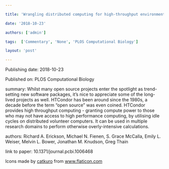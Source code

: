 ---
title: 'Wrangling distributed computing for high-throughput environmental science: An introduction to HTCondor'
date: '2018-10-23'
authors: ['admin']
tags:  ['Commentary', 'None', 'PLOS Computational Biology']
layout: 'post'
---
Publishing date: 2018-10-23

Published on: PLOS Computational Biology

summary: Whilst many open source projects enter the spotlight as trend-setting new software packages, it’s nice to appreciate some of the long-lived projects as well. HTCondor has been around since the 1980s, a decade before the term “open source” was even coined. HTCondor provides high throughput computing - granting compute power to those who may not have access to high performance computing, by utilising idle cycles on distributed volunteer computers. It can be used in multiple research domains to perform otherwise overly-intensive calculations. 

authors: Richard A. Erickson, Michael N. Fienen, S. Grace McCalla, Emily L. Weiser, Melvin L. Bower, Jonathan M. Knudson, Greg Thain

link to paper: 10.1371/journal.pcbi.1006468

Icons made by <a href="https://www.flaticon.com/free-icon/bookshelves_3576884" title="catkuro">catkuro</a> from <a href="https://www.flaticon.com/" title="Flaticon"> www.flaticon.com</a>